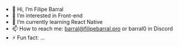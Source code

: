 - 👋 Hi, I’m Filipe Barral
- 👀 I’m interested in Front-end
- 🌱 I’m currently learning React Native
- 📫 How to reach me: barral@filipebarral.pro or barral0 in Discord
- ⚡ Fun fact: ...

<!---
barral0/barral0 is a ✨ special ✨ repository because its `README.md` (this file) appears on your GitHub profile.
You can click the Preview link to take a look at your changes.
--->
